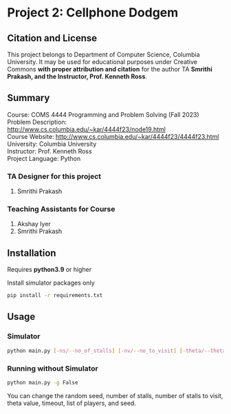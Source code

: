 # Project 2: Cellphone Dodgem

## Citation and License
This project belongs to Department of Computer Science, Columbia University. It may be used for educational purposes under Creative Commons **with proper attribution and citation** for the author TA **Smrithi Prakash, and the Instructor, Prof. Kenneth Ross**.

## Summary

Course: COMS 4444 Programming and Problem Solving (Fall 2023)  <br>
Problem Description: http://www.cs.columbia.edu/~kar/4444f23/node19.html<br>
Course Website: http://www.cs.columbia.edu/~kar/4444f23/4444f23.html<br>
University: Columbia University  <br>
Instructor: Prof. Kenneth Ross  <br>
Project Language: Python

### TA Designer for this project

1. Smrithi Prakash

### Teaching Assistants for Course
1. Akshay Iyer
2. Smrithi Prakash

## Installation

Requires **python3.9** or higher

Install simulator packages only

```bash
pip install -r requirements.txt
```

## Usage

### Simulator

```bash
python main.py [-ns/--no_of_stalls] [-nv/--no_to_visit] [-theta/--theta] [-T/--total_time] [-p/--players] [-s/--seed] [-g/--gui] [-sc/--scale]
```

### Running without Simulator

```bash
python main.py -g False
```

You can change the random seed, number of stalls, number of stalls to visit, theta value, timeout, list of players, and seed.